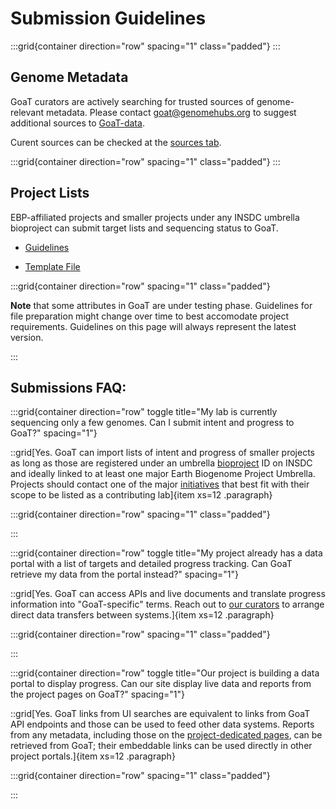 # Submission Guidelines
:::grid{container direction="row" spacing="1" class="padded"}
:::

## Genome Metadata

GoaT curators are actively searching for trusted sources of genome-relevant metadata.
Please contact goat@genomehubs.org to suggest additional sources to [GoaT-data](https://github.com/genomehubs/goat-data).

Curent sources can be checked at the [sources tab](/sources). 

:::grid{container direction="row" spacing="1" class="padded"}
:::

## Project Lists

EBP-affiliated projects and smaller projects under any INSDC umbrella bioproject can submit target lists and sequencing status to GoaT.

- [Guidelines](https://docs.google.com/document/d/1v07sLdzDiWF5Pge4hYUd67wQ-dXTWK7EMRTp0i0vlD8/edit#heading=h.r98o47b47e3u)

- [Template File](https://docs.google.com/spreadsheets/d/1eC6jQctRoUaeGWWDbb1qsWs-7ajC462nnJdHK4N3ivw/edit#gid=1552955356)

:::grid{container direction="row" spacing="1" class="padded"}

**Note** that some attributes in GoaT are under testing phase. Guidelines for file preparation might change over time to best accomodate project requirements. Guidelines on this page will always represent the latest version.

:::

## Submissions FAQ:

:::grid{container direction="row" toggle title="My lab is currently sequencing only a few genomes. Can I submit intent and progress to GoaT?" spacing="1"}

::grid[Yes. GoaT can import lists of intent and progress of smaller projects as long as those are registered under an umbrella [bioproject](https://www.ncbi.nlm.nih.gov/bioproject/docs/faq/) ID on INSDC and ideally linked to at least one major Earth Biogenome Project Umbrella. Projects should contact one of the major [initiatives](/projects) that best fit with their scope to be listed as a contributing lab]{item xs=12 .paragraph}

:::grid{container direction="row" spacing="1" class="padded"}

:::

:::grid{container direction="row" toggle title="My project already has a data portal with  a list of targets and detailed progress tracking. Can GoaT retrieve my data from the portal instead?" spacing="1"}

::grid[Yes. GoaT can access APIs and live documents and translate progress information into "GoaT-specific" terms. Reach out to [our curators](goat@genomehubs.org) to arrange direct data transfers between systems.]{item xs=12 .paragraph}

:::grid{container direction="row" spacing="1" class="padded"}

:::


:::grid{container direction="row" toggle title="Our project is building a data portal to display progress. Can our site display live data and reports from the project pages on GoaT?" spacing="1"}

::grid[Yes. GoaT links from UI searches are equivalent to links from GoaT API endpoints and those can be used to feed other data systems. Reports from any metadata, including those on the [project-dedicated pages](/projects), can be retrieved from GoaT; their embeddable links can be used directly in other project portals.]{item xs=12 .paragraph}

:::grid{container direction="row" spacing="1" class="padded"}

:::





